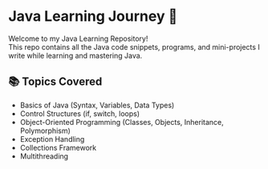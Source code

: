 # Java Learning Journey 🚀

Welcome to my Java Learning Repository!  
This repo contains all the Java code snippets, programs, and mini-projects I write while learning and mastering Java.

## 📚 Topics Covered

- Basics of Java (Syntax, Variables, Data Types)
- Control Structures (if, switch, loops)
- Object-Oriented Programming (Classes, Objects, Inheritance, Polymorphism)
- Exception Handling
- Collections Framework
- Multithreading

